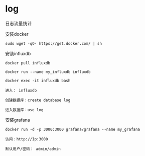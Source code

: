 # log
日志流量统计

安装docker

    sudo wget -qO- https://get.docker.com/ | sh
		
安装influxdb

    docker pull influxdb
    
    docker run --name my_influxdb influxdb
    
    docker exec -it influxdb bash
    
    进入： influxdb
    
    创建数据库：create database log
    
    进入数据库：use log

		
安装grafana	

    docker run -d -p 3000:3000 grafana/grafana --name my_grafana
    
    访问：http://Ip:3000
    
    默认用户/密码： admin/admin

